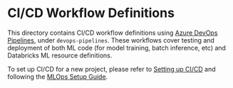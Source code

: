 # CI/CD Workflow Definitions
This directory contains CI/CD workflow definitions using [Azure DevOps Pipelines](https://learn.microsoft.com/en-us/azure/devops/pipelines),
under ``devops-pipelines``. These workflows cover testing and deployment of both ML code (for model training, batch inference, etc) and 
Databricks ML resource definitions. 

To set up CI/CD for a new project,
please refer to [Setting up CI/CD](<../../README.md#Setting up CI/CD>) and following the [MLOps Setup Guide](../../docs/mlops-setup.md).
